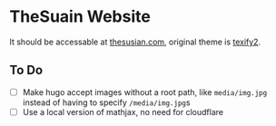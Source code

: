 # TheSuain Website

It should be accessable at [thesusian.com](https://thesusian.com), original theme is [texify2](https://texify2.io/).

## To Do

* [ ] Make hugo accept images without a root path, like `media/img.jpg` instead of having to specify `/media/img.jpg`s
* [ ] Use a local version of mathjax, no need for cloudflare
